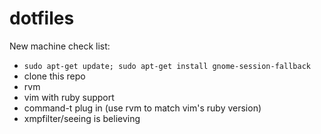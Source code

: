# dotfiles

New machine check list:
* `sudo apt-get update; sudo apt-get install gnome-session-fallback`
* clone this repo
* rvm
* vim with ruby support
* command-t plug in (use rvm to match vim's ruby version)
* xmpfilter/seeing is believing

